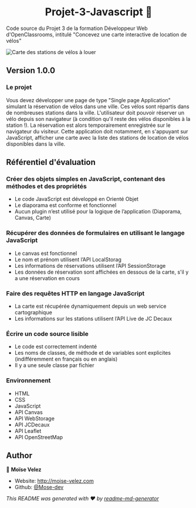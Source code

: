 <h1 align="center">Projet-3-Javascript 👋</h1>

<p>Code source du Projet 3 de la formation Développeur Web d'OpenClassrooms, intitulé "Concevez une carte interactive de location de vélos"</p>
<p>
    <img src="images/veloloc" alt="Carte des stations de vélos à louer" />

</p>

<h2>Version 1.0.0</h2>

<h3>Le projet</h3>

<p>Vous devez développer une page de type "Single page Application" simulant la réservation de vélos dans une ville. Ces vélos sont répartis dans de nombreuses stations dans la ville. L'utilisateur doit pouvoir réserver un vélo depuis son navigateur (à condition qu'il reste des vélos disponibles à la station !). La réservation est alors temporairement enregistrée sur le navigateur du visiteur. Cette application doit notamment, en s'appuyant sur JavaScript, afficher une carte avec la liste des stations de location de vélos disponibles dans la ville.</p>

<h2>Référentiel d'évaluation</h2>

<h3>Créer des objets simples en JavaScript, contenant des méthodes et des propriétés</h3>
  <ul>
      <li>Le code JavaScript est développé en Orienté Objet</li>
      <li>Le diaporama est conforme et fonctionnel</li>
      <li>Aucun plugin n’est utilisé pour la logique de l’application (Diaporama, Canvas, Carte)</li>
  </ul>

  <h3>Récupérer des données de formulaires en utilisant le langage JavaScript</h3>
  <ul>
      <li>Le canvas est fonctionnel</li>
      <li>Le nom et prénom utilisent l’API LocalStorag</li>
      <li>Les informations de réservations utilisent l’API SessionStorage</li>
      <li>Les données de réservation sont affichées en dessous de la carte, s'il y a une réservation en cours</li>
  </ul>
  
  <h3>Faire des requêtes HTTP en langage JavaScript</h3>
  <ul>
      <li>La carte est récupérée dynamiquement depuis un web service cartographique</li>
      <li>Les informations sur les stations utilisent l’API Live de JC Decaux</li>
  </ul>

  <h3>Écrire un code source lisible</h3>
  <ul>
      <li>Le code est correctement indenté</li>
      <li>Les noms de classes, de méthode et de variables sont explicites (indifféremment en français ou en anglais)</li>
      <li>Il y a une seule classe par fichier</li>
  </ul>

  <h3>Environnement</h3>
  <ul>
      <li>HTML</li>
      <li>CSS</li>
      <li>JavaScript</li>
      <li>API Canvas</li>
      <li>API WebStorage</li>
      <li>API JCDecaux</li>
      <li>API Leaflet</li>
      <li>API OpenStreetMap</li>
  </ul>

## Author

👤 **Moïse Velez**

* Website: http://moise-velez.com
* Github: [@Mose-dev](https://github.com/Mose-dev)

_This README was generated with ❤️ by [readme-md-generator](https://github.com/kefranabg/readme-md-generator)_
